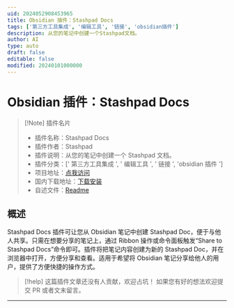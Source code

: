 ```yaml
---
uid: 2024052908453965
title: Obsidian 插件：Stashpad Docs
tags: ['第三方工具集成', '编辑工具', '链接', 'obsidian插件']
description: 从您的笔记中创建一个Stashpad文档。
author: AI
type: auto
draft: false
editable: false
modified: 20240101000000
---
```


# Obsidian 插件：Stashpad Docs

> [!Note] 插件名片
> - 插件名称：Stashpad Docs
> - 插件作者：Stashpad
> - 插件说明：从您的笔记中创建一个 Stashpad 文档。
> - 插件分类：[' 第三方工具集成 ', ' 编辑工具 ', ' 链接 ', 'obsidian 插件 ']
> - 项目地址：[点我访问](https://github.com/stashpad/obsidian-to-stashpad)
> - 国内下载地址：[下载安装](https://pkmer.cn/products/plugin/pluginMarket/?stashpad-docs)
> - 自述文件：[Readme](https://ghproxy.net/https://raw.githubusercontent.com/stashpad/obsidian-to-stashpad/main/README.md)

## 概述

Stashpad Docs 插件可让您从 Obsidian 笔记中创建 Stashpad Doc，便于与他人共享。只需在想要分享的笔记上，通过 Ribbon 操作或命令面板触发“Share to Stashpad Docs”命令即可。插件将把笔记内容创建为新的 Stashpad Doc，并在浏览器中打开，方便分享和查看。适用于希望将 Obsidian 笔记分享给他人的用户，提供了方便快捷的操作方式。

> [!help]
> 这篇插件文章还没有人贡献，欢迎占坑！
> 如果您有好的想法欢迎提交 PR 或者文末留言。

---



